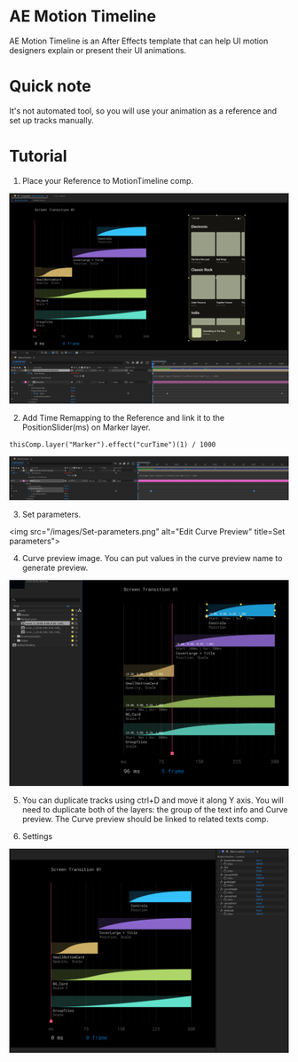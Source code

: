 # AE Motion Timeline

AE Motion Timeline is an After Effects template that can help UI motion designers explain or present their UI animations.


# Quick note

It's not automated tool, so you will use your animation as a reference and set up tracks manually.

# Tutorial

1. Place your Reference to MotionTimeline comp. 

<img src="/images/Scr-05.png" alt="Screen Animation Reference" title="Screen Animation Reference">

2. Add Time Remapping to the Reference and link it to the PositionSlider(ms) on Marker layer.

```
thisComp.layer("Marker").effect("curTime")(1) / 1000
```

<img src="/images/Scr-04.png" alt="Link Time Remapping" title="Link Time Remapping">

3. Set parameters.

<img src="/images/Set-parameters.png" alt="Edit Curve Preview" title=Set parameters">

4. Curve preview image. You can put values in the curve preview name to generate preview.

<img src="/images/Curve-name.png" alt="Edit Curve Preview" title="Edit Curve Preview">

5. You can duplicate tracks using ctrl+D and move it along Y axis. You will need to duplicate both of the layers: the group of the text info and Curve preview. The Curve preview should be linked to related texts comp.

6. Settings

<img src="/images/Scr-06.png" alt="Settings" title="Settings">

